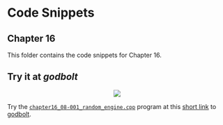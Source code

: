 # Code Snippets
## Chapter 16

This folder contains the code snippets for Chapter 16.

## Try it at _godbolt_

<p align="center">
    <a href="https://godbolt.org/z/8c1v1rboh" alt="godbolt">
        <img src="https://img.shields.io/badge/try%20it%20on-godbolt-green" /></a>
</p>

Try the [`chapter16_08-001_random_engine.cpp`](./chapter16_08-001_random_engine.cpp)
program at this
[short link](https://godbolt.org/z/8c1v1rboh) to [godbolt](https://godbolt.org/).
